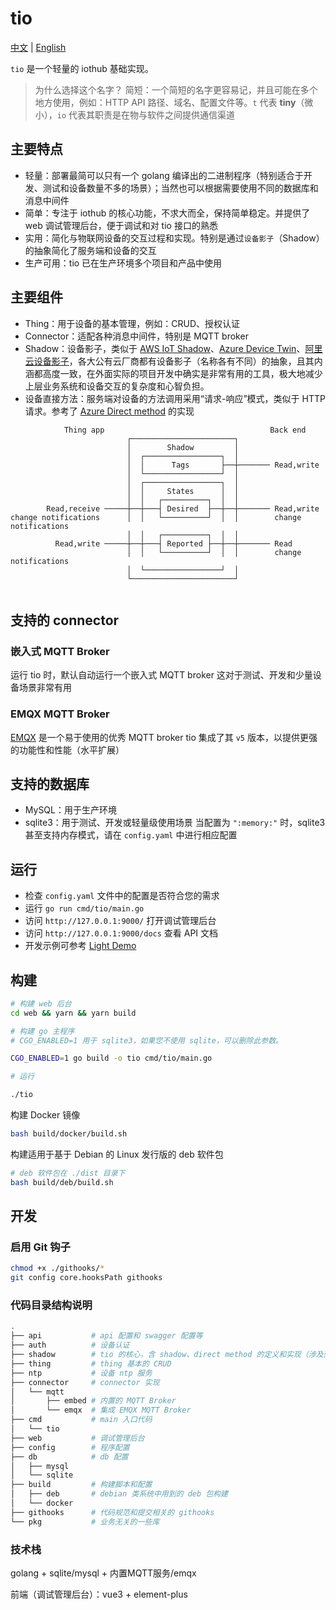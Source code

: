 # tio

[中文](README.md) | [English](README_en.md)

`tio` 是一个轻量的 iothub 基础实现。
  
>为什么选择这个名字？ 简短：一个简短的名字更容易记，并且可能在多个地方使用，例如：HTTP API 路径、域名、配置文件等。`t` 代表 **tiny**（微小），`io` 代表其职责是在物与软件之间提供通信渠道


## 主要特点

- 轻量：部署最简可以只有一个 golang 编译出的二进制程序（特别适合于开发、测试和设备数量不多的场景）；当然也可以根据需要使用不同的数据库和消息中间件
- 简单：专注于 iothub 的核心功能，不求大而全，保持简单稳定。并提供了 web 调试管理后台，便于调试和对 tio 接口的熟悉
- 实用：简化与物联网设备的交互过程和实现。特别是通过`设备影子`（Shadow）的抽象简化了服务端和设备的交互
- 生产可用：tio 已在生产环境多个项目和产品中使用

## 主要组件

- Thing：用于设备的基本管理，例如：CRUD、授权认证
- Connector：适配各种消息中间件，特别是 MQTT broker
- Shadow：设备影子，类似于 [AWS IoT Shadow](https://docs.aws.amazon.com/iot/latest/developerguide/device-shadow-document.html)、[Azure Device Twin](https://learn.microsoft.com/zh-cn/azure/iot-hub/iot-hub-devguide-device-twins)、[阿里云设备影子](https://help.aliyun.com/document_detail/53930.html)，各大公有云厂商都有设备影子（名称各有不同）的抽象，且其内涵都高度一致，在外面实际的项目开发中确实是非常有用的工具，极大地减少上层业务系统和设备交互的复杂度和心智负担。 
- 设备直接方法：服务端对设备的方法调用采用“请求-响应”模式，类似于 HTTP 请求。参考了 [Azure Direct method](https://learn.microsoft.com/zh-cn/azure/iot-hub/iot-hub-devguide-direct-methods) 的实现


```
            Thing app                                     Back end
                          ┌───────────────────────┐
                          │        Shadow         │
                          │  ┌─────────────────┐  │
                          │  │      Tags       ├──┼─────── Read,write
                          │  └─────────────────┘  │
                          │  ┌─────────────────┐  │
                          │  │     States      │  │
                          │  │   ┌──────────┐  │  │
        Read,receive ─────┼──┼───┤ Desired  ├──┼──┼─────── Read,write
change notifications      │  │   └──────────┘  │  │        change notifications
                          │  │   ┌──────────┐  │  │
          Read,write ─────┼──┼───┤ Reported ├──┼──┼─────── Read
                          │  │   └──────────┘  │  │        change notifications
                          │  └─────────────────┘  │
                          └───────────────────────┘
                          
```


## 支持的 connector

### 嵌入式 MQTT Broker

运行 tio 时，默认自动运行一个嵌入式 MQTT broker
这对于测试、开发和少量设备场景非常有用

### EMQX MQTT Broker

[EMQX](https://github.com/emqx/emqx)  是一个易于使用的优秀 MQTT broker
tio 集成了其 `v5` 版本，以提供更强的功能性和性能（水平扩展）

## 支持的数据库

- MySQL：用于生产环境
- sqlite3：用于测试、开发或轻量级使用场景
  当配置为 `":memory:"` 时，sqlite3 甚至支持内存模式，请在 `config.yaml` 中进行相应配置

## 运行

- 检查 `config.yaml` 文件中的配置是否符合您的需求
- 运行 `go run cmd/tio/main.go`
- 访问 `http://127.0.0.1:9000/` 打开调试管理后台
- 访问 `http://127.0.0.1:9000/docs` 查看 API 文档
- 开发示例可参考 [Light Demo](demos/light/README.md)

## 构建

```bash
# 构建 web 后台
cd web && yarn && yarn build

# 构建 go 主程序
# CGO_ENABLED=1 用于 sqlite3，如果您不使用 sqlite，可以删除此参数。

CGO_ENABLED=1 go build -o tio cmd/tio/main.go

# 运行

./tio

```

构建 Docker 镜像

```bash
bash build/docker/build.sh
```

构建适用于基于 Debian 的 Linux 发行版的 deb 软件包

```bash
# deb 软件包在 ./dist 目录下
bash build/deb/build.sh
```

## 开发

### 启用 Git 钩子

```bash
chmod +x ./githooks/*
git config core.hooksPath githooks
```

### 代码目录结构说明

```bash
.
├── api           # api 配置和 swagger 配置等
├── auth          # 设备认证
├── shadow        # tio 的核心，含 shadow、direct method 的定义和实现（涉及到消息通信的部分在 connector 中)
├── thing         # thing 基本的 CRUD
├── ntp           # 设备 ntp 服务
├── connector     # connector 实现
│   └── mqtt
│       ├── embed # 内置的 MQTT Broker
│       └── emqx  # 集成 EMQX MQTT Broker
├── cmd           # main 入口代码
│   └── tio
├── web           # 调试管理后台
├── config        # 程序配置
├── db            # db 配置
│   ├── mysql
│   └── sqlite
├── build         # 构建脚本和配置
│   ├── deb       # debian 类系统中用到的 deb 包构建
│   └── docker
├── githooks      # 代码规范和提交相关的 githooks
└── pkg           # 业务无关的一些库
```

### 技术栈

golang + sqlite/mysql +  内置MQTT服务/emqx

前端（调试管理后台）：vue3 + element-plus
